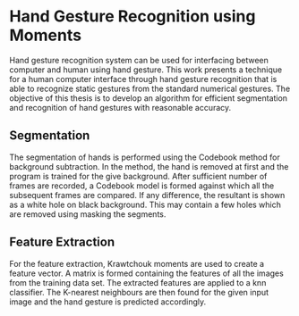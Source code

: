 # Hand Gesture Recognition using Moments

Hand gesture recognition system can be used for interfacing between computer and human using hand gesture. This work presents a technique for a human computer interface through hand gesture recognition that is able to recognize static gestures from the standard numerical gestures. The objective of this thesis is to develop an algorithm for efficient segmentation and recognition of hand gestures with reasonable accuracy.

## Segmentation

The segmentation of hands is performed using the Codebook method for background subtraction. In the method, the hand is removed at first and the program is trained for the give background. After sufficient number of frames are recorded, a Codebook model is formed against which all the subsequent frames are compared. If any difference, the resultant is shown as a white hole on black background. This may contain a few holes which are removed using masking the segments.

## Feature Extraction

For the feature extraction, Krawtchouk moments are used to create a feature vector. A matrix is formed containing the features of all the images from the training data set. The extracted features are applied to a knn classifier. The K-nearest neighbours are then found for the given input image and the hand gesture is predicted accordingly.

